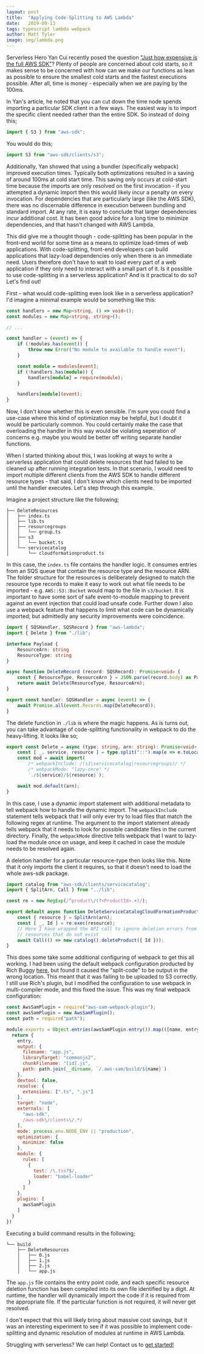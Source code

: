 ```yaml
---
layout: post
title:  "Applying Code-Splitting to AWS Lambda"
date:   2019-09-13
tags: typescript lambda webpack 
author: Matt Tyler
image: img/lambda.png
---
```


Serverless Hero Yan Cui recently posed the question ["Just how expensive is the full AWS SDK"](https://www.freecodecamp.org/news/just-how-expensive-is-the-full-aws-sdk-3713fed4fe70/)? Plenty of people are concerned about cold starts, so it makes sense to be concerned with how can we make our functions as lean as possible to ensure the smallest cold starts and the fastest executions possible. After all, time is money - especially when we are paying by the 100ms.

In Yan's article, he noted that you can cut down the time node spends importing a particular SDK client in a few ways. The easiest way is to import the specific client needed rather than the entire SDK. So instead of doing this;

```js
import { S3 } from "aws-sdk";
```

You would do this;

```js
import S3 from "aws-sdk/clients/s3";
```

Additionally, Yan showed that using a bundler (specifically webpack) improved execution times. Typically both optimizations resulted in a saving of around 100ms at cold start time. This saving only occurs at cold-start time because the imports are only resolved on the first invocation - if you attempted a dynamic import then this would likely incur a penalty on every invocation. For dependencies that are particularly large (like the AWS SDK), there was no discernable difference in execution between bundling and standard import. At any rate, it is easy to conclude that larger dependencies incur additional cost. It has been good advice for a long time to minimize dependencies, and that hasn't changed with AWS Lambda.

This did give me a thought though - code-splitting has been popular in the front-end world for some time as a means to optimize load-times of web applications. With code-splitting, front-end developers can build applications that lazy-load dependencies only when there is an immediate need. Users therefore don't have to wait to load every part of a web application if they only need to interact with a small part of it. Is it possible to use code-splitting in a serverless application? And is it practical to do so? Let's find out!

First - what would code-splitting even look like in a serverless application? I'd imagine a minimal example would be something like this:

```typescript
const handlers = new Map<string, () => void>();
const modules = new Map<string, string>();

// ...

const handler = (event) => {
    if (!modules.has(event)) {
        throw new Error("No module to available to handle event");
    }

    const module = modules[event];
    if (!handlers.has(module)) {
        handlers[module] = require(module);
    }

    handlers[module](event);
}
```

Now, I don't know whether this is even sensible. I'm sure you could find a use-case where this kind of optimization may be helpful, but I doubt it would be particularly common. You could certainly make the case that overloading the handler in this way would be violating seperation of concerns e.g. maybe you would be better off writing separate handler functions.

When I started thinking about this, I was looking at ways to write a serverless application that could delete resources that had failed to be cleaned up after running integration tests. In that scenario, I would need to import multiple different clients from the AWS SDK to handle different resource types - that said, I don't know which clients need to be imported until the handler executes. Let's step through this example.

Imagine a project structure like the following;

```
├── DeleteResources
│   ├── index.ts
│   ├── lib.ts
│   ├── resourcegroups
│   │   └── group.ts
│   ├── s3
│   │   └── bucket.ts
│   └── servicecatalog
│       └── cloudformationproduct.ts
```

In this case, the `index.ts` file contains the handler logic. It consumes entries from an SQS queue that contain the resource type and the resource ARN. The folder structure for the resources is deliberately designed to match the resource type records to make it easy to work out what file needs to be imported - e.g. `AWS::S3::Bucket` would map to the file in `s3/bucket`. It is important to have some sort of safe event-to-module mapping to prevent against an event injection that could load unsafe code. Further down I also use a webpack feature that happens to limit what code can be dynamically imported; but admittedly any security improvements were coincidence.

```typescript
import { SQSHandler, SQSRecord } from "aws-lambda";
import { Delete } from "./lib";

interface Payload {
    ResourceArn: string
    ResourceType: string
}

async function DeleteRecord (record: SQSRecord): Promise<void> {
    const { ResourceType, ResourceArn } = JSON.parse(record.body) as Payload;
    return await Delete(ResourceType, ResourceArn);
}

export const handler: SQSHandler = async (event) => {
    await Promise.all(event.Records.map(DeleteRecord));
}
```

The delete function in `./lib` is where the magic happens. As is turns out, you can take advantage of code-splitting functionality in webpack to do the heavy-lifting. It looks like so;

```typescript
export const Delete = async (type: string, arn: string): Promise<void> => {
    const [ _, service, resource ] = type.split("::").map(e => e.toLocaleLowerCase());
    const mod = await import(
        /* webpackInclude: /(s3|servicecatalog|resourcegroups)/ */
        /* webpackMode: "lazy-once" */
        `./${service}/${resource}`);

    await mod.default(arn);
}
```

In this case, I use a dynamic import statement with additional metadata to tell webpack how to handle the dynamic import. The `webpackInclude` statement tells webpack that I will only ever try to load files that match the following regex at runtime. The argument to the import statement already tells webpack that it needs to look for possible candidate files in the current directory. Finally, the `webpackMode` directive tells webpack that I want to lazy-load the module once on usage, and keep it cached in case the module needs to be resolved again.

A deletion handler for a particular resource-type then looks like this. Note that it only imports the client it requires, so that it doesn't need to load the whole aws-sdk package.

```typescript
import catalog from "aws-sdk/clients/servicecatalog";
import { SplitArn, Call } from "../lib";

const re = new RegExp(/^product\/(?<ProductId>.+)/);

export default async function DeleteServiceCatalogCloudFormationProduct(arn: string) {
    const { resource } = SplitArn(arn);
    const [ _, Id ] = re.exec(resource);
    // Here I have wrapped the API call to ignore deletion errors from 
    // resources that do not exist
    await Call(() => new catalog().deleteProduct({ Id }));
}
```

This does some take some additional configuring of webpack to get this all working. I had been using the default webpack configuration producted by Rich Buggy [here](https://github.com/SnappyTutorials/aws-sam-webpack-plugin), but found it caused the "split-code" to be output in the wrong location. This meant that it was failing to be uploaded to S3 correctly. I still use Rich's plugin, but I modified the configuration to use webpack in multi-compiler mode, and this fixed the issue. This was my final webpack configuration:

```js
const AwsSamPlugin = require("aws-sam-webpack-plugin");
const awsSamPlugin = new AwsSamPlugin();
const path = require("path");

module.exports = Object.entries(awsSamPlugin.entry()).map(([name, entry]) => {
  return {
    entry,
    output: {
      filename: "app.js",
      libraryTarget: "commonjs2",
      chunkFilename: "[id].js",
      path: path.join(__dirname, `/.aws-sam/build/${name}`)
    },
    devtool: false,
    resolve: {
      extensions: [".ts", ".js"]
    },
    target: "node",
    externals: [
      "aws-sdk", 
      /aws-sdk\/clients\/.*/
    ],
    mode: process.env.NODE_ENV || "production",
    optimization: {
      minimize: false
    },
    module: {
      rules: [
        {
          test: /\.tsx?$/,
          loader: "babel-loader"
        }
      ]
    },
    plugins: [
      awsSamPlugin
    ]
  }
})
```

Executing a build command results in the following;
```
└── build
    ├── DeleteResources
    │   ├── 0.js
    │   ├── 1.js
    │   ├── 2.js
    │   └── app.js
```

The `app.js` file contains the entry point code, and each specific resource deletion function has been compiled into its own file identified by a digit. At runtime, the handler will dynamically import the code if it is required from the appropriate file. If the particular function is not required, it will never get resolved.

I don't expect that this will likely bring about massive cost savings, but it was an interesting experiment to see if it was possible to implement code-splitting and dynamic resolution of modules at runtime in AWS Lambda.

Struggling with serverless? We can help! Contact us to [get started!](https://www.mechanicalrock.io/lets-get-started)
